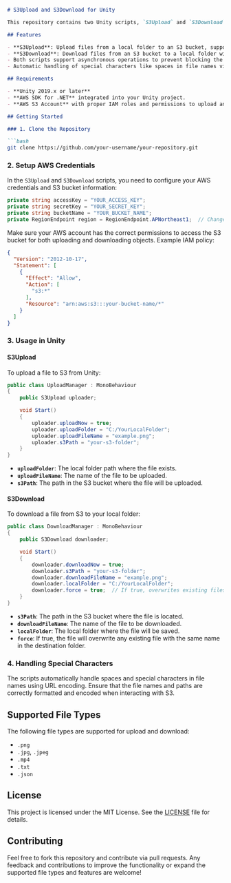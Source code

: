 ```md
# S3Upload and S3Download for Unity

This repository contains two Unity scripts, `S3Upload` and `S3Download`, which allow you to upload and download files from AWS S3 buckets directly within Unity. These scripts make it easy to integrate S3 functionality into your Unity project, allowing you to manage file transfers efficiently.

## Features

- **S3Upload**: Upload files from a local folder to an S3 bucket, supporting multiple file types (`.png`, `.jpg`, `.jpeg`, `.mp4`, `.txt`, `.json`).
- **S3Download**: Download files from an S3 bucket to a local folder with the ability to handle file overwriting based on a `force` flag.
- Both scripts support asynchronous operations to prevent blocking the Unity main thread.
- Automatic handling of special characters like spaces in file names via URL encoding.

## Requirements

- **Unity 2019.x or later**
- **AWS SDK for .NET** integrated into your Unity project.
- **AWS S3 Account** with proper IAM roles and permissions to upload and download files from S3.

## Getting Started

### 1. Clone the Repository

```bash
git clone https://github.com/your-username/your-repository.git
```

### 2. Setup AWS Credentials

In the `S3Upload` and `S3Download` scripts, you need to configure your AWS credentials and S3 bucket information:

```csharp
private string accessKey = "YOUR_ACCESS_KEY";
private string secretKey = "YOUR_SECRET_KEY";
private string bucketName = "YOUR_BUCKET_NAME";
private RegionEndpoint region = RegionEndpoint.APNortheast1;  // Change the region as necessary
```

Make sure your AWS account has the correct permissions to access the S3 bucket for both uploading and downloading objects. Example IAM policy:

```json
{
  "Version": "2012-10-17",
  "Statement": [
    {
      "Effect": "Allow",
      "Action": [
        "s3:*"
      ],
      "Resource": "arn:aws:s3:::your-bucket-name/*"
    }
  ]
}
```

### 3. Usage in Unity

#### S3Upload

To upload a file to S3 from Unity:

```csharp
public class UploadManager : MonoBehaviour
{
    public S3Upload uploader;

    void Start()
    {
        uploader.uploadNow = true;
        uploader.uploadFolder = "C:/YourLocalFolder";
        uploader.uploadFileName = "example.png";
        uploader.s3Path = "your-s3-folder";
    }
}
```

- **`uploadFolder`**: The local folder path where the file exists.
- **`uploadFileName`**: The name of the file to be uploaded.
- **`s3Path`**: The path in the S3 bucket where the file will be uploaded.

#### S3Download

To download a file from S3 to your local folder:

```csharp
public class DownloadManager : MonoBehaviour
{
    public S3Download downloader;

    void Start()
    {
        downloader.downloadNow = true;
        downloader.s3Path = "your-s3-folder";
        downloader.downloadFileName = "example.png";
        downloader.localFolder = "C:/YourLocalFolder";
        downloader.force = true;  // If true, overwrites existing files
    }
}
```

- **`s3Path`**: The path in the S3 bucket where the file is located.
- **`downloadFileName`**: The name of the file to be downloaded.
- **`localFolder`**: The local folder where the file will be saved.
- **`force`**: If true, the file will overwrite any existing file with the same name in the destination folder.

### 4. Handling Special Characters

The scripts automatically handle spaces and special characters in file names using URL encoding. Ensure that the file names and paths are correctly formatted and encoded when interacting with S3.

## Supported File Types

The following file types are supported for upload and download:

- `.png`
- `.jpg`, `.jpeg`
- `.mp4`
- `.txt`
- `.json`

## License

This project is licensed under the MIT License. See the [LICENSE](LICENSE) file for details.

## Contributing

Feel free to fork this repository and contribute via pull requests. Any feedback and contributions to improve the functionality or expand the supported file types and features are welcome!

```
